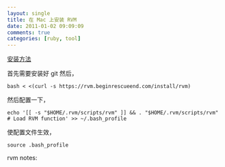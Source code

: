 ```yaml
---
layout: single
title: 在 Mac 上安装 RVM
date: 2011-01-02 09:09:09
comments: true
categories: [ruby, tool]
---
```


[安装方法](http://beginrescueend.com/rvm/install/)

首先需要安装好 git
然后，

```
bash < <(curl -s https://rvm.beginrescueend.com/install/rvm)
```

然后配置一下，

```
echo '[[ -s "$HOME/.rvm/scripts/rvm" ]] && . "$HOME/.rvm/scripts/rvm" # Load RVM function' >> ~/.bash_profile
```

使配置文件生效，

```
source .bash_profile
```

rvm notes:

